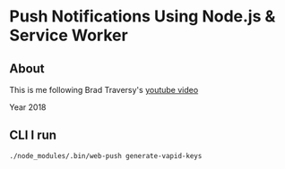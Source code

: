 # Push Notifications Using Node.js & Service Worker

## About

This is me following Brad Traversy's [youtube video](https://youtu.be/HlYFW2zaYQM)

Year 2018

## CLI I run

```zsh
./node_modules/.bin/web-push generate-vapid-keys
```
